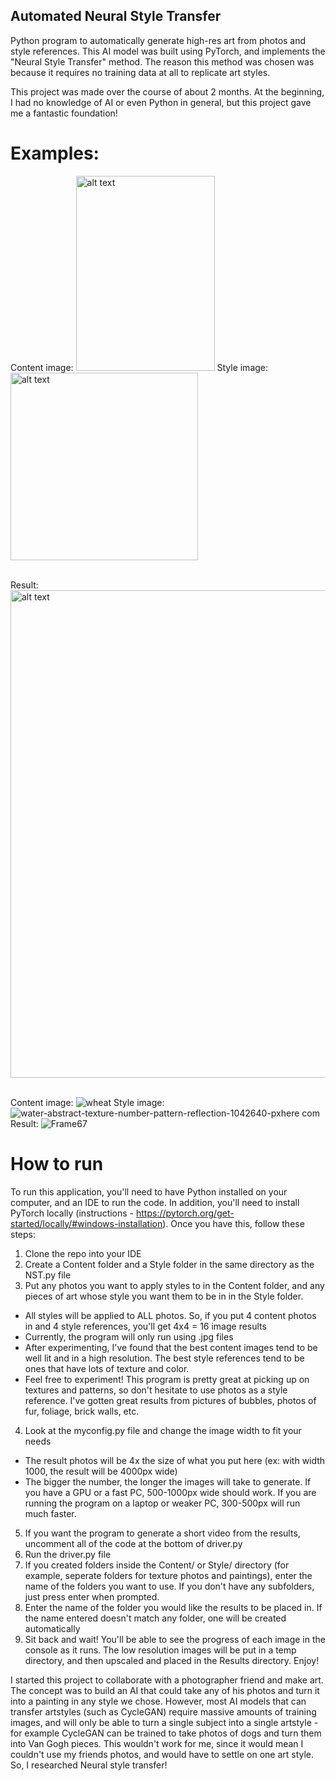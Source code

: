 ## Automated Neural Style Transfer
Python program to automatically generate high-res art from photos and style references. This AI model was built using PyTorch, and implements the "Neural Style Transfer" method. The reason this method was chosen was because it requires no training data at all to replicate art styles.

This project was made over the course of about 2 months. At the beginning, I had no knowledge of AI or even Python in general, but this project gave me a fantastic foundation!

# Examples:
Content image:   <img src="https://user-images.githubusercontent.com/60371754/221306020-ad3219bd-ebad-4eff-b305-4c26df83d3d9.jpg" alt="alt text" width="222" height="312">
Style image:<img src="https://user-images.githubusercontent.com/60371754/221306292-71ddbc00-6c78-4290-bff8-979a395ade20.jpg" alt="alt text" width="300" height="300"><br></br>

Result:
<img src="https://user-images.githubusercontent.com/60371754/221306949-33b57ffa-58d6-4d59-86cc-7d6c6280f89e.jpg" alt="alt text" width="555" height="780">
<br></br>

Content image:
![wheat](https://user-images.githubusercontent.com/60371754/221307461-fb23f621-9260-48d8-95ad-c3ce7eef2712.jpg)
Style image:
![water-abstract-texture-number-pattern-reflection-1042640-pxhere com](https://user-images.githubusercontent.com/60371754/221308712-74c0f43d-f997-43f8-bc29-13be3537daed.jpg)
Result:
![Frame67](https://user-images.githubusercontent.com/60371754/221309016-383c5c67-fb40-4487-b3f1-086f80e6e57e.jpg)

# How to run
To run this application, you'll need to have Python installed on your computer, and an IDE to run the code. In addition, you'll need to install PyTorch locally (instructions - https://pytorch.org/get-started/locally/#windows-installation). Once you have this, follow these steps:
1. Clone the repo into your IDE
2. Create a Content folder and a Style folder in the same directory as the NST.py file
3. Put any photos you want to apply styles to in the Content folder, and any pieces of art whose style you want them to be in in the Style folder.
  - All styles will be applied to ALL photos. So, if you put 4 content photos in and 4 style references, you'll get 4x4 = 16 image results
  - Currently, the program will only run using .jpg files 
  - After experimenting, I've found that the best content images tend to be well lit and in a high resolution. The best style references tend to be ones that have lots of texture and color. 
  - Feel free to experiment! This program is pretty great at picking up on textures and patterns, so don't hesitate to use photos as a style reference. I've gotten great results from pictures of bubbles, photos of fur, foliage, brick walls, etc.
4. Look at the myconfig.py file and change the image width to fit your needs
  - The result photos will be 4x the size of what you put here (ex: with width 1000, the result will be 4000px wide)
  - The bigger the number, the longer the images will take to generate. If you have a GPU or a fast PC, 500-1000px wide should work. If you are running the program on a laptop or weaker PC, 300-500px will run much faster.
5. If you want the program to generate a short video from the results, uncomment all of the code at the bottom of driver.py
6. Run the driver.py file
7. If you created folders inside the Content/ or Style/ directory (for example, seperate folders for texture photos and paintings), enter the name of the folders you want to use. If you don't have any subfolders, just press enter when prompted.
8. Enter the name of the folder you would like the results to be placed in. If the name entered doesn't match any folder, one will be created automatically
9. Sit back and wait! You'll be able to see the progress of each image in the console as it runs. The low resolution images will be put in a temp directory, and then upscaled and placed in the Results directory. Enjoy!

I started this project to collaborate with a photographer friend and make art. The concept was to build an AI that could take any of his photos and turn it into a painting in any style we chose. However, most AI models that can transfer artstyles (such as CycleGAN) require massive amounts of training images, and will only be able to turn a single subject into a single artstyle - for example CycleGAN can be trained to take photos of dogs and turn them into Van Gogh pieces. This wouldn't work for me, since it would mean I couldn't use my friends photos, and would have to settle on one art style. So, I researched Neural style transfer!
